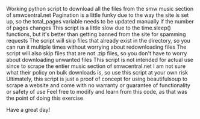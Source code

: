 Working python script to download all the files from the smw music section of smwcentral.net
Pagination is a little funky due to the way the site is set up, so the total_pages variable needs to be updated manually if the number of pages changes
This script is a little slow due to the time.sleep() functions, but it's better than getting banned from the site for spamming requests
The script will skip files that already exist in the directory, so you can run it multiple times without worrying about redownloading files
The script will also skip files that are not .zip files, so you don't have to worry about downloading unwanted files
This script is not intended for actual use since to scrape the entier music section of smwcentral.net
I am not sure what their policy on bulk downloads is, so use this script at your own risk
Ultimately, this script is just a proof of concept for using beautifulsoup to scrape a website and come with no warranty or guarantee of functionality or safety of use
Feel free to modify and learn from this code, as that was the point of doing this exercise


Have a great day! 
